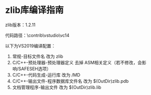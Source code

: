 # zlib库编译指南

zlib版本：1.2.11

代码路径：\contrib\vstudio\vc14

以下为VS2019编译配置：

1. 常规-目标文件名 改为 zlib
2. C/C++-预处理器-预处理器定义 去掉 ASM相关定义（若不修改，会影响/SAFESEH选项）
3. C/C++-代码生成-运行库 改为 /MD
4. C/C++-输出文件-程序数据库文件名 改为 $(OutDir)zlib.pdb
5. 文档管理程序-输出文件 改为 $(OutDir)zlib.lib
